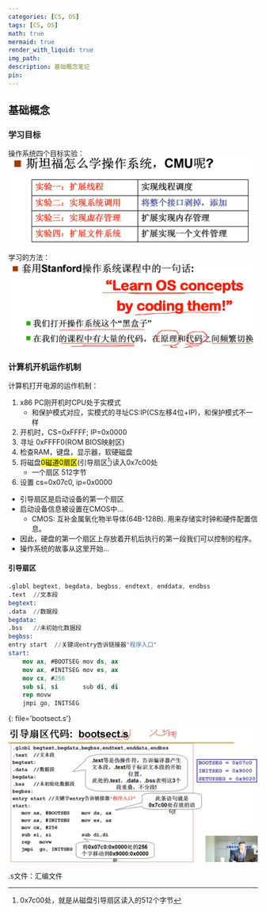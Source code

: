 ```yaml
---
categories: [CS, OS]
tags: [CS, OS]
math: true
mermaid: true
render_with_liquid: true
img_path: 
description: 基础概念笔记
pin: 
---
```


## 基础概念

### 学习目标
操作系统四个目标实验：  
![](https://raw.githubusercontent.com/MarkDeanZHQ/ImageHost/main/markdeanzhq.github.io/_posts/it/os/2024-09-10-os基础概念.md/525906210269752.png)  
  
学习的方法：  
![](https://raw.githubusercontent.com/MarkDeanZHQ/ImageHost/main/markdeanzhq.github.io/_posts/it/os/2024-09-10-os基础概念.md/366028993604821.png)  
  

### 计算机开机运作机制
计算机打开电源的运作机制：  
1. x86 PC刚开机时CPU处于实模式
    * 和保护模式对应，实模式的寻址CS:IP(CS左移4位+IP)，和保护模式不一样
2. 开机时，CS=0xFFFF; IP=0x0000
3. 寻址 0xFFFF0(ROM BIOS映射区)
4. 检查RAM，键盘，显示器，软硬磁盘
5. 将磁盘<mark>0磁道0扇区</mark>(引导扇区[^1])读入0x7c00处
    * 一个扇区 512字节
6. 设置 cs=0x07c0, ip=0x0000

[^1]:0x7c00处，就是从磁盘引导扇区读入的512个字节
* 引导扇区是启动设备的第一个扇区
* 启动设备信息被设置在CMOS中...
    * CMOS:  互补金属氧化物半导体(64B-128B). 用来存储实时钟和硬件配置信息。
* 因此，硬盘的第一个扇区上存放着开机后执行的第一段我们可以控制的程序。
* 操作系统的故事从这里开始...

#### 引导扇区

```nasm
.globl begtext, begdata, begbss, endtext, enddata, endbss
.text  //文本段
begtext:
.data  //数据段
begdata:
.bss   //未初始化数据段
begbss:
entry start  //关键词entry告诉链接器"程序入口"
start:
    mov ax, #BOOTSEG mov ds, ax
    mov ax, #INITSEG mov es, ax
    mov cx, #256
    sub si, si       sub di, di
    rep movw
    jmpi go, INITSEG
```
{: file='bootsect.s'}

![](https://raw.githubusercontent.com/MarkDeanZHQ/ImageHost/main/markdeanzhq.github.io/_posts/it/os/2024-09-10-os基础概念.md/115918826172656.png)
  
.s文件：汇编文件

  
  
